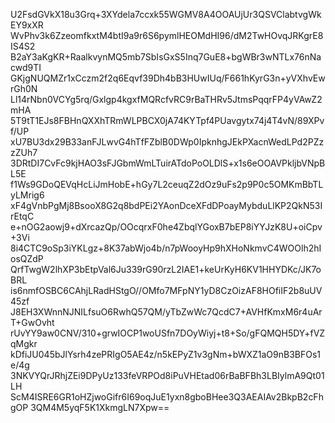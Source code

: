 U2FsdGVkX18u3Grq+3XYdela7ccxk55WGMV8A4OOAUjUr3QSVClabtvgWkEY9xXR
WvPhv3k6ZzeomfkxtM4btI9a9r6S6pymlHEOMdHI96/dM2TwHOvqJRKgrE8IS4S2
B2aY3aKgKR+RaalkvynMQ5mb7SbIsGxS5Inq7GuE8+bgWBr3wNTLx76nNacwd9TI
GKjgNUQMZr1xCczm2f2q6Eqvf39Dh4bB3HUwIUq/F661hKyrG3n+yVXhvEwrGh0N
Ll14rNbn0VCYg5rq/Gxlgp4kgxfMQRcfvRC9rBaTHRv5JtmsPqqrFP4yVAwZ2mHA
5T9tT1EJs8FBHnQXXhTRmWLPBCX0jA74KYTpf4PUavgytx74j4T4vN/89XPvf/UP
xU7BU3dx29B33anFJLwvG4hTfFZblB0DWp0IpknhgJEkPXacnWedLPd2PZzzZUh7
3DRtDI7CvFc9kjHAO3sFJGbmWmLTuirATdoPoOLDlS+x1s6eOOAVPkljbVNpBL5E
f1Ws9GDoQEVqHcLiJmHobE+hGy7L2ceuqZ2dOz9uFs2p9P0c5OMKmBbTLyLMrig6
xF4gVnbPgMj8BsooX8G2q8bdPEi2YAonDceXFdDPoayMybduLlKP2QkN53IrEtqC
e+nOG2aowj9+dXrcazQp/OOcqrxF0he4ZbqlYGoxB7bEP8iYYJzK8U+oiCpv+3Vi
8i4CTC9oSp3iYKLgz+8K37abWjo4b/n7pWooyHp9hXHoNkmvC4WOOlh2hIosQZdP
QrfTwgW2lhXP3bEtpVal6Ju339rG90rzL2IAE1+keUrKyH6KV1HHYDKc/JK7oBRL
is6nmfOSBC6CAhjLRadHStgO//OMfo7MFpNY1yD8CzOizAF8HOfiIF2b8uUV45zf
J8EH3XWnnNJNILfsuO6RwhQ57QM/yTbZwWc7QcdC7+AVHfKmxM6r4uArT+GwOvht
rUvYY9aw0CNV/310+grwIOCP1woUSfn7DOyWiyj+t8+So/gFQMQH5DY+fVZqMgkr
kDfiJU045bJlYsrh4zePRIgO5AE4z/n5kEPyZ1v3gNm+bWXZ1aO9nB3BFOs1e/4g
3NKVYQrJRhjZEi9DPyUz133feVRPOd8iPuVHEtad06rBaBFBh3LBIylmA9Qt01LH
ScM4ISRE6GR1oHZjwoGifr6I69oqJuE1yxn8gboBHee3Q3AEAIAv2BkpB2cFhgOP
3QM4M5yqF5K1XkmgLN7Xpw==
